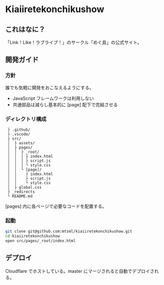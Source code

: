 # Kiaiiretekonchikushow
## これはなに？
「Link！Like！ラブライブ！」のサークル「めぐ島」の公式サイト。

## 開発ガイド

### 方針
誰でも気軽に開発をおこなえるようにする。

- JavaScript フレームワークは利用しない
- 共通部品は減らし基本的に [page] 配下で完結させる

### ディレクトリ構成
```
 ├ .github/
 ├ .vscode/
 ├ src/
 │  ├ assets/
 │  ├ pages/
 │  │  ├ _root/
 │  │  │ ├ index.html
 │  │  │ ├ script.js
 │  │  │ └ style.css
 │  │  └ [page]/
 │  │    ├ index.html
 │  │    ├ script.js
 │  │    └ style.css
 │  ├ global.css
 ├ _redirects
 └ README.md
```
[pages] 内に各ページで必要なコードを配置する。

### 起動

```bash
git clone git@github.com:mtsml/kiaiiretekonchikushow.git
cd kiaiiretekonchikushow
open src/pages/_root/index.html
```

## デプロイ
Cloudflare でホストしている。master にマージされると自動でデプロイされる。
